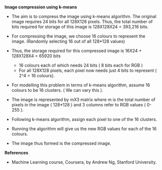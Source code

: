 **Image compression using k-means**

- The aim is to compress the image using k-means algorithm. The original image requires 24 bits for all 128X128 pixels. Thus, the total number of bits required for storage of this image is 128X128X24 = 393,216 bits.
- For compressing the image, we choose 16 colours to represent the image. (Randomly selecting 16 out of all 128*128 values)
- Thus, the storage required for this compressed image is 16X24 + 128X128X4 = 65920 bits
	- 16 colours each of which needs 24 bits ( 8 bits each for RGB ) 
	- For all 128X128 pixels, each pixel now needs just 4 bits to represent ( 2^4 = 16 colours).
	
- For modelling this problem in terms of k-means algorithm, assume 16 colours to be 16 clusters. ( We can vary this ).
- The image is represented by mX3 matrix where m is the total number of pixels in the image ( 128*128 ) and 3 columns refer to RGB values ( 0-255 ).
- Following k-means algorithm, assign each pixel to one of the 16 clusters. 
- Running the algorithm will give us the new RGB values for each of the 16 colours.
- The image thus formed is the compressed image.


**References**
- Machine Learning course, Coursera, by Andrew Ng, Stanford University. 